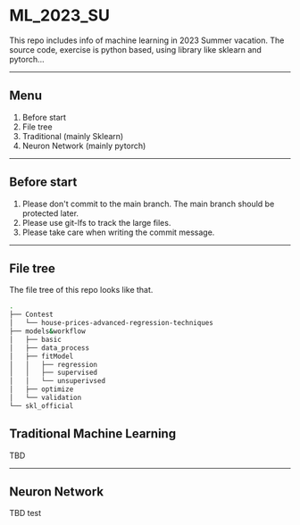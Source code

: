# ML_2023_SU

This repo includes info of machine learning in 2023 Summer vacation. The source code, exercise is python based, using library like sklearn and pytorch...

---

## Menu

1. Before start
2. File tree
3. Traditional (mainly Sklearn)
4. Neuron Network (mainly pytorch)

---

## Before start

1. Please don't commit to the main branch. The main branch should be protected later.
2. Please use git-lfs to track the large files.
3. Please take care when writing the commit message.

---

## File tree

The file tree of this repo looks like that.

```bash
.
├── Contest
│   └── house-prices-advanced-regression-techniques
├── models&workflow
│   ├── basic
│   ├── data_process
│   ├── fitModel
│   │   ├── regression
│   │   ├── supervised
│   │   └── unsuperivsed
│   ├── optimize
│   └── validation
└── skl_official
```

## Traditional Machine Learning

TBD

---

## Neuron Network

TBD
test

